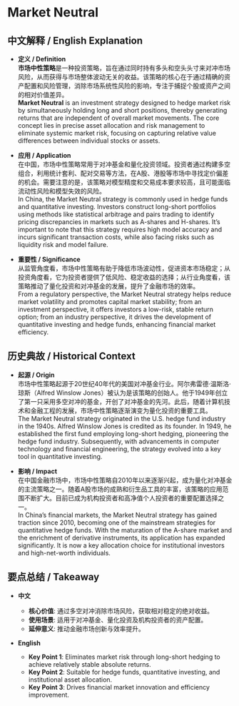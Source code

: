 # Market Neutral

## 中文解释 / English Explanation

* **定义 / Definition**  
  **市场中性策略**是一种投资策略，旨在通过同时持有多头和空头头寸来对冲市场风险，从而获得与市场整体波动无关的收益。该策略的核心在于通过精确的资产配置和风险管理，消除市场系统性风险的影响，专注于捕捉个股或资产之间的相对价值差异。  
  **Market Neutral** is an investment strategy designed to hedge market risk by simultaneously holding long and short positions, thereby generating returns that are independent of overall market movements. The core concept lies in precise asset allocation and risk management to eliminate systemic market risk, focusing on capturing relative value differences between individual stocks or assets.

* **应用 / Application**  
  在中国，市场中性策略常用于对冲基金和量化投资领域。投资者通过构建多空组合，利用统计套利、配对交易等方法，在A股、港股等市场中寻找定价偏差的机会。需要注意的是，该策略对模型精度和交易成本要求较高，且可能面临流动性风险和模型失效的风险。  
  In China, the Market Neutral strategy is commonly used in hedge funds and quantitative investing. Investors construct long-short portfolios using methods like statistical arbitrage and pairs trading to identify pricing discrepancies in markets such as A-shares and H-shares. It’s important to note that this strategy requires high model accuracy and incurs significant transaction costs, while also facing risks such as liquidity risk and model failure.

* **重要性 / Significance**  
  从监管角度看，市场中性策略有助于降低市场波动性，促进资本市场稳定；从投资角度看，它为投资者提供了低风险、稳定收益的选择；从行业角度看，该策略推动了量化投资和对冲基金的发展，提升了金融市场的效率。  
  From a regulatory perspective, the Market Neutral strategy helps reduce market volatility and promotes capital market stability; from an investment perspective, it offers investors a low-risk, stable return option; from an industry perspective, it drives the development of quantitative investing and hedge funds, enhancing financial market efficiency.

## 历史典故 / Historical Context

* **起源 / Origin**  
  市场中性策略起源于20世纪40年代的美国对冲基金行业。阿尔弗雷德·温斯洛·琼斯（Alfred Winslow Jones）被认为是该策略的创始人。他于1949年创立了第一只采用多空对冲的基金，开创了对冲基金的先河。此后，随着计算机技术和金融工程的发展，市场中性策略逐渐演变为量化投资的重要工具。  
  The Market Neutral strategy originated in the U.S. hedge fund industry in the 1940s. Alfred Winslow Jones is credited as its founder. In 1949, he established the first fund employing long-short hedging, pioneering the hedge fund industry. Subsequently, with advancements in computer technology and financial engineering, the strategy evolved into a key tool in quantitative investing.

* **影响 / Impact**  
  在中国金融市场中，市场中性策略自2010年以来逐渐兴起，成为量化对冲基金的主流策略之一。随着A股市场的成熟和衍生品工具的丰富，该策略的应用范围不断扩大。目前已成为机构投资者和高净值个人投资者的重要配置选择之一。  
  In China’s financial markets, the Market Neutral strategy has gained traction since 2010, becoming one of the mainstream strategies for quantitative hedge funds. With the maturation of the A-share market and the enrichment of derivative instruments, its application has expanded significantly. It is now a key allocation choice for institutional investors and high-net-worth individuals.

## 要点总结 / Takeaway

* **中文**  
  - **核心价值**: 通过多空对冲消除市场风险，获取相对稳定的绝对收益。  
  - **使用场景**: 适用于对冲基金、量化投资及机构投资者的资产配置。  
  - **延伸意义**: 推动金融市场创新与效率提升。

* **English**  
  - **Key Point 1**: Eliminates market risk through long-short hedging to achieve relatively stable absolute returns.  
  - **Key Point 2**: Suitable for hedge funds, quantitative investing, and institutional asset allocation.  
  - **Key Point 3**: Drives financial market innovation and efficiency improvement.